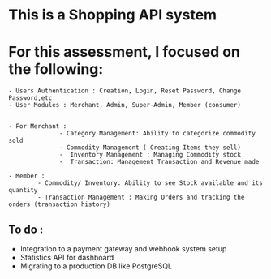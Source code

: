 This is a Shopping API system
=======
# For this assessment, I focused on the following:

    - Users Authentication : Creation, Login, Reset Password, Change Password,etc
    - User Modules : Merchant, Admin, Super-Admin, Member (consumer)


    - For Merchant :   
                  - Category Management: Ability to categorize commodity sold
                  - Commodity Management ( Creating Items they sell)
                  -  Inventory Management : Managing Commodity stock 
                  -  Transaction: Management Transaction and Revenue made

    - Member :
            - Commodity/ Inventory: Ability to see Stock available and its quantity
            - Transaction Management : Making Orders and tracking the orders (transaction history)


## To do :
   - Integration to a payment gateway and webhook system setup
   - Statistics API for dashboard
   - Migrating to a production DB like PostgreSQL
  
